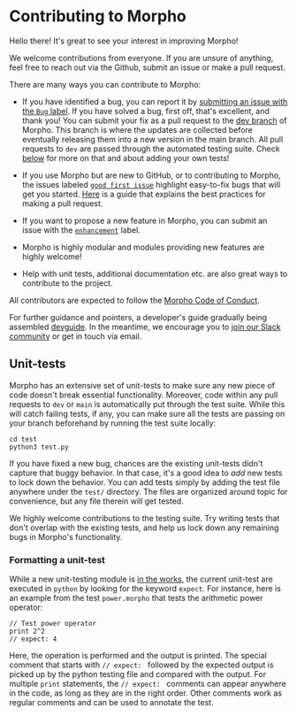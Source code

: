# Contributing to Morpho
Hello there! It's great to see your interest in improving Morpho! 

We welcome contributions from everyone. If you are unsure of anything, feel free to reach out via the Github, submit an issue or make a pull request.

There are many ways you can contribute to Morpho:

* If you have identified a bug, you can report it by [submitting an issue with the `Bug` label](https://github.com/Morpho-lang/morpho/issues/new?assignees=&labels=bug%2C+Needs+Priority&template=bug_report.md&title=%5BBug%5D). If you have solved a bug, first off, that's excellent, and thank you! You can submit your fix as a pull request to the [dev branch](https://github.com/Morpho-lang/morpho/tree/dev) of Morpho. This branch is where the updates are collected before eventually releasing them into a new version in the main branch. All pull requests to `dev` are passed through the automated testing suite. Check [below](#unit-tests) for more on that and about adding your own tests!

* If you use Morpho but are new to GitHub, or to contributing to Morpho, the issues labeled [`good first issue`](https://github.com/Morpho-lang/morpho/issues?q=is%3Aissue+is%3Aopen+label%3A%22good+first+issue%22) highlight easy-to-fix bugs that will get you started. [Here](https://gist.github.com/Chaser324/ce0505fbed06b947d962) is a guide that explains the best practices for making a pull request. 

* If you want to propose a new feature in Morpho, you can submit an issue with the [`enhancement`](https://github.com/Morpho-lang/morpho/issues?q=is%3Aissue+is%3Aopen+label%3Aenhancement) label. 

* Morpho is highly modular and modules providing new features are highly welcome!

* Help with unit tests, additional documentation etc. are also great ways to contribute to the project. 

All contributors are expected to follow the [Morpho Code of Conduct](https://github.com/Morpho-lang/morpho/blob/main/CODE_OF_CONDUCT.md).

For further guidance and pointers, a developer's guide gradually being assembled [devguide](https://github.com/Morpho-lang/morpho/blob/main/devguide/devguide.pdf). In the meantime, we encourage you to [join our Slack community](https://join.slack.com/t/morphoco/shared_invite/zt-1hiby4iqv-UhqKEeqZih0vSG3k4gEfXQ) or get in touch via email.

## Unit-tests

Morpho has an extensive set of unit-tests to make sure any new piece of code doesn't break essential functionality. Moreover, code within any pull requests to `dev` or `main` is automatically put through the test suite. While this will catch failing tests, if any, you can make sure all the tests are passing on your branch beforehand by running the test suite locally:

    cd test
    python3 test.py

If you have fixed a new bug, chances are the existing unit-tests didn't capture that buggy behavior. In that case, it's a good idea to _add_ new tests to lock down the behavior. You can add tests simply by adding the test file anywhere under the `test/` directory. The files are organized around topic for convenience, but any file therein will get tested. 

We highly welcome contributions to the testing suite. Try writing tests that don't overlap with the existing tests, and help us lock down any remaining bugs in Morpho's functionality. 

### Formatting a unit-test

While a new unit-testing module is [in the works](https://github.com/Morpho-lang/morpho/pull/147), the current unit-test are executed in `python` by looking for the keyword `expect`. For instance, here is an example from the test `power.morpho` that tests the arithmetic power operator:

    // Test power operator
    print 2^2
    // expect: 4

Here, the operation is performed and the output is printed. The special comment that starts with `// expect: ` followed by the expected output is picked up by the python testing file and compared with the output. For multiple `print` statements, the `// expect: ` comments can appear anywhere in the code, as long as they are in the right order. Other comments work as regular comments and can be used to annotate the test.
